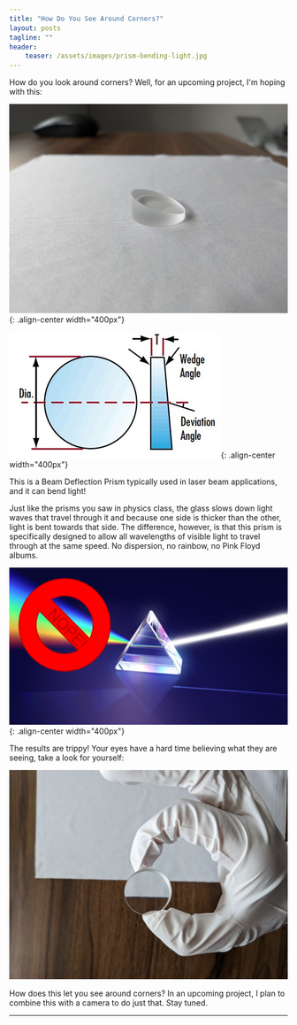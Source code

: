 ```yaml
---
title: "How Do You See Around Corners?"
layout: posts
tagline: ""
header:
    teaser: /assets/images/prism-bending-light.jpg
---
```

How do you look around corners? Well, for an upcoming project, I'm hoping with this:

![angled-prism](../assets/images/angled-prism.jpg){: .align-center width="400px"}

![](/assets/images/Edmund%20Optics%20Beam%20Bending%20Diagram.jpg){: .align-center width="400px"}

This is a Beam Deflection Prism typically used in laser beam applications, and it can bend light!

Just like the prisms you saw in physics class, the glass slows down light waves that travel through it and because one side is thicker than the other, light is bent towards that side. The difference, however, is that this prism is specifically designed to allow all wavelengths of visible light to travel through at the same speed. No dispersion, no rainbow, no Pink Floyd albums.

![](/assets/images/No%20Dispersion%20in%20this%20prism!.png){: .align-center width="400px"}

The results are trippy! Your eyes have a hard time believing what they are seeing, take a look for yourself:

![](/assets/images/prism-bending-light.jpg)

How does this let you see around corners? In an upcoming project, I plan to combine this with a camera to do just that. Stay tuned.

***